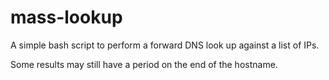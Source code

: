 # mass-lookup
A simple bash script to perform a forward DNS look up against a list of IPs.

Some results may still have a period on the end of the hostname.
